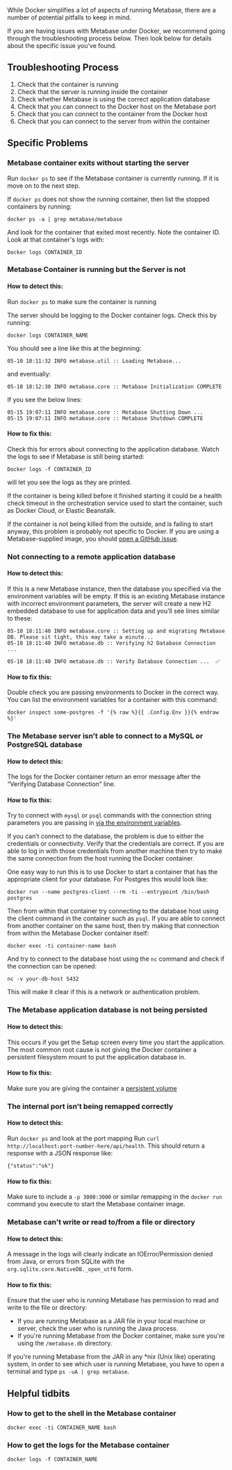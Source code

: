 While Docker simplifies a lot of aspects of running Metabase, there are a number of potential pitfalls to keep in mind.

If you are having issues with Metabase under Docker, we recommend going through the troubleshooting process below. Then look below for details about the specific issue you've found.

## Troubleshooting Process

1. Check that the container is running
2. Check that the server is running inside the container
3. Check whether Metabase is using the correct application database
4. Check that you can connect to the Docker host on the Metabase port
5. Check that you can connect to the container from the Docker host
6. Check that you can connect to the server from within the container

## Specific Problems

### Metabase container exits without starting the server

Run `docker ps` to see if the Metabase container is currently running. If it is move on to the next step.

If `docker ps` does not show the running container, then list the stopped containers by running:

`docker ps -a | grep metabase/metabase`

And look for the container that exited most recently. Note the container ID.
Look at that container's logs with:

`Docker logs CONTAINER_ID`

### Metabase Container is running but the Server is not

#### How to detect this:

Run `docker ps` to make sure the container is running

The server should be logging to the Docker container logs. Check this by running:

`docker logs CONTAINER_NAME`

You should see a line like this at the beginning:

```
05-10 18:11:32 INFO metabase.util :: Loading Metabase...
```

and eventually:

```
05-10 18:12:30 INFO metabase.core :: Metabase Initialization COMPLETE
```

If you see the below lines:

```
05-15 19:07:11 INFO metabase.core :: Metabase Shutting Down ...
05-15 19:07:11 INFO metabase.core :: Metabase Shutdown COMPLETE
```

#### How to fix this:

Check this for errors about connecting to the application database.
Watch the logs to see if Metabase is still being started:

`Docker logs -f CONTAINER_ID`

will let you see the logs as they are printed.

If the container is being killed before it finished starting it could be a health check timeout in the orchestration service used to start the container, such as Docker Cloud, or Elastic Beanstalk.

If the container is not being killed from the outside, and is failing to start anyway, this problem is probably not specific to Docker. If you are using a Metabase-supplied image, you should [open a GitHub issue](https://github.com/metabase/metabase/issues/new/choose).

### Not connecting to a remote application database

#### How to detect this:

If this is a new Metabase instance, then the database you specified via the environment variables will be empty. If this is an existing Metabase instance with incorrect environment parameters, the server will create a new H2 embedded database to use for application data and you’ll see lines similar to these:

```
05-10 18:11:40 INFO metabase.core :: Setting up and migrating Metabase DB. Please sit tight, this may take a minute...
05-10 18:11:40 INFO metabase.db :: Verifying h2 Database Connection ...

05-10 18:11:40 INFO metabase.db :: Verify Database Connection ...  ✅
```

#### How to fix this:

Double check you are passing environments to Docker in the correct way.
You can list the environment variables for a container with this command:

`docker inspect some-postgres -f '{% raw %}{{ .Config.Env }}{% endraw %}'`

### The Metabase server isn’t able to connect to a MySQL or PostgreSQL database

#### How to detect this:

The logs for the Docker container return an error message after the “Verifying Database Connection” line.

#### How to fix this:

Try to connect with `mysql` or `psql` commands with the connection string parameters you are passing in [via the environment variables](../operations-guide/configuring-application-database.md).

If you can’t connect to the database, the problem is due to either the credentials or connectivity. Verify that the credentials are correct. If you are able to log in with those credentials from another machine then try to make the same connection from the host running the Docker container.

One easy way to run this is to use Docker to start a container that has the appropriate client for your database. For Postgres this would look like:

`docker run --name postgres-client --rm -ti --entrypoint /bin/bash postgres`

Then from within that container try connecting to the database host using the client command in the container such as `psql`. If you are able to connect from another container on the same host, then try making that connection from within the Metabase Docker container itself:

`docker exec -ti container-name bash`

And try to connect to the database host using the `nc` command and check if the connection can be opened:

`nc -v your-db-host 5432`

This will make it clear if this is a network or authentication problem.

### The Metabase application database is not being persisted

#### How to detect this:

This occurs if you get the Setup screen every time you start the application. The most common root cause is not giving the Docker container a persistent filesystem mount to put the application database in.

#### How to fix this:

Make sure you are giving the container a [persistent volume](../operations-guide/running-metabase-on-docker.html#mounting-a-mapped-file-storage-volume)

### The internal port isn’t being remapped correctly

#### How to detect this:

Run `docker ps` and look at the port mapping
Run `curl http://localhost:port-number-here/api/health`. This should return a response with a JSON response like:

```
{"status":"ok"}
```

#### How to fix this:

Make sure to include a `-p 3000:3000` or similar remapping in the `docker run` command you execute to start the Metabase container image.

### Metabase can't write or read to/from a file or directory

#### How to detect this:

A message in the logs will clearly indicate an IOError/Permission denied from Java, or errors from SQLite with the `org.sqlite.core.NativeDB._open_utf8` form.

#### How to fix this:

Ensure that the user who is running Metabase has permission to read and write to the file or directory:

- If you are running Metabase as a JAR file in your local machine or server, check the user who is running the Java process.
- If you're running Metabase from the Docker container, make sure you're using the `/metabase.db` directory.

If you're running Metabase from the JAR in any *nix (Unix like) operating system, in order to see which user is running Metabase, you have to open a terminal and type `ps -uA | grep metabase`.

## Helpful tidbits

### How to get to the shell in the Metabase container

`docker exec -ti CONTAINER_NAME bash`

### How to get the logs for the Metabase container

`docker logs -f CONTAINER_NAME`
